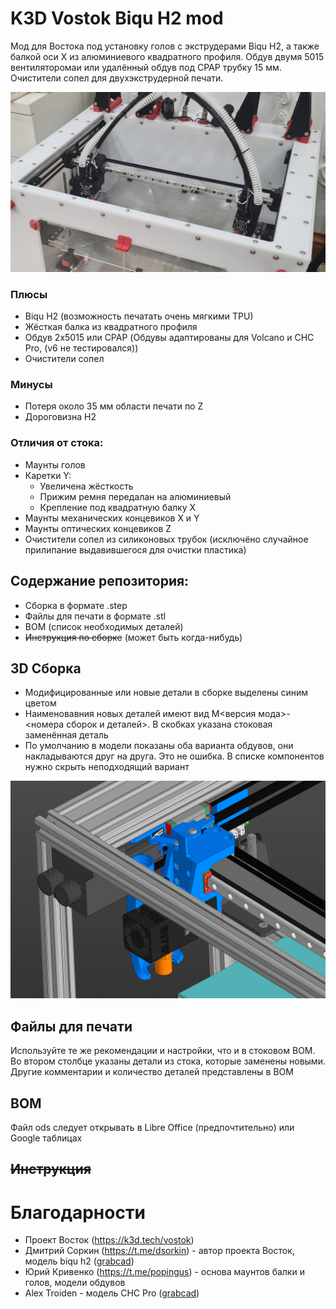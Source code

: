 # K3D Vostok Biqu H2 mod

Мод для Востока под установку голов с экструдерами Biqu H2, а также балкой оси X из алюминиевого квадратного профиля. Обдув двумя 5015 вентиляторомаи или удалённый обдув под CPAP трубку 15 мм. Очистители сопел для двухэкструдерной печати.

![Фото](img/Photo.jpg)

### Плюсы
* Biqu H2 (возможность печатать очень мягкими TPU)
* Жёсткая балка из квадратного профиля
* Обдув 2х5015 или CPAP (Обдувы адаптированы для Volcano и CHC Pro, (v6 не тестировался))
* Очистители сопел

### Минусы
* Потеря около 35 мм области печати по Z
* Дороговизна H2

### Отличия от стока:
* Маунты голов
* Каретки Y:
  * Увеличена жёсткость
  * Прижим ремня передалан на алюминиевый
  * Крепление под квадратную балку X
* Маунты механических концевиков X и Y
* Маунты оптических концевиков Z
* Очистители сопел из силиконовых трубок (исключёно случайное прилипание выдавившегося для очистки пластика)

## Содержание репозитория:
* Сборка в формате .step
* Файлы для печати в формате .stl
* BOM (список необходимых деталей)
* ~~Инструкция по сборке~~ (может быть когда-нибудь)

## 3D Сборка
* Модифицированные или новые детали в сборке выделены синим цветом
* Наименовавния новых деталей имеют вид M<версия мода>-<номера сборок и деталей>. В скобках указана стоковая заменённая деталь
* По умолчанию в модели показаны оба варианта обдувов, они накладываются друг на друга. Это не ошибка. В списке компонентов нужно скрыть неподходящий вариант

![Изображение сборки](img/Assembly.png)

## Файлы для печати
Используйте те же рекомендации и настройки, что и в стоковом BOM. Во втором столбце указаны детали из стока, которые заменены новыми. Другие комментарии и количество деталей представлены в BOM

## BOM
Файл ods следует открывать в Libre Office (предпочтительно) или Google таблицах

## ~~Инструкция~~


# Благодарности
* Проект Восток (https://k3d.tech/vostok)
* Дмитрий Соркин (https://t.me/dsorkin) - автор проекта Восток, модель biqu h2 ([grabcad](https://grabcad.com/library/biqu-h2-dimensional-model-1))
* Юрий Кривенко (https://t.me/popingus) - основа маунтов балки и голов, модели обдувов
* Alex Troiden - модель CHC Pro ([grabcad](https://grabcad.com/library/chc-pro-trianglelab-1))




